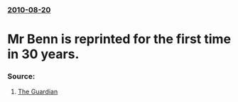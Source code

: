 ### [2010-08-20](/news/2010/08/20/index.md)

# Mr Benn is reprinted for the first time in 30 years. 




### Source:

1. [The Guardian](http://www.guardian.co.uk/books/2010/aug/20/mr-benn-back-in-print)
